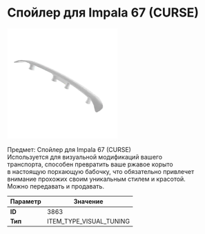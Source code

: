 # Спойлер для Impala 67 (CURSE)

![Item Image](../img/3863.webp?raw=true)

Предмет: Спойлер для Impala 67 (CURSE)<br>Используется для визуальной модификаций вашего<br>транспорта, способен превратить ваше ржавое корыто<br>в настоящую порхающую бабочку, что обязательно привлечет<br>внимание прохожих своим уникальным стилем и красотой.<br>Можно передавать и продавать.


| Параметр | Значение |
|----------|----------|
| **ID** | 3863 |
| **Тип** | ITEM_TYPE_VISUAL_TUNING |

